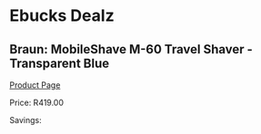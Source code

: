 
# Ebucks Dealz
## Braun: MobileShave M-60 Travel Shaver - Transparent Blue
[Product Page](https://www.ebucks.com/web/shop/productSelected.do?prodId=627519094&catId=1186081080)

Price: R419.00

Savings: 


	
